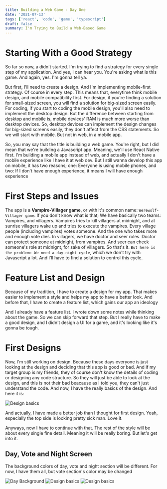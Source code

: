 ```yaml
---
title: Building a Web Game - Day One
date: '2021-07-13'
tags: ['react', 'code', 'game', 'typescript']
draft: false
summary: I'm Trying to Build a Web-Based Game
---
```


# Starting With a Good Strategy

So far so now, a didn't started. I'm trying to find a strategy for every single step of my application. And yes, I can hear you. You're asking what is this game. And again, yes. I'm gonna tell ya.

But first, I'll need to create a design. And I'm implementing mobile-first strategy. Of course in every step. This means that, everytime think mobile design, and mobile compatibility first. For design, if you're finding a solution for small-sized screen, you will find a solution for big-sized screen easily. For coding, if you start to coding the mobile design, you'll also need to implement the desktop design. But the difference between starting from desktop and mobile is, mobile devices' RAM is much more worse than desktop devices. So, desktop devices can implement the design changes for big-sized screens easily, they don't affect from the CSS statements. So we will start with mobile. But not in web, in a mobile app.

So, you may say that the title is building a web game. You're right, but I did mean that we're building a Javascript app. Meaning, we'll use React Native first. I'm building a mobile app instead of web, and actually I don't have a mobile experience like I have it at web dev. But I still wanna develop this app on mobile, it has two reasons; one: Everyone is using mobile phones, and two: If I don't have enough experience, it means I will have enough experience

# First Steps and Issues

The app is a **Vampire-Villager game**, or with it's common name: `Werewolf-Villager game`. If you don't know what is that; We have basically two teams: Vampires, and villagers. Vampires tries to kill villagers at midnight, and at sunrise villagers wake up and tries to execute the vampires. Every village people (including vampires) votes someone. And the one who takes more and enough vote dies. In villagers, we have doctor and seer roles. Doctor can protect someone at midnight, from vampires. And seer can check someone's role at midnignt, for sake of villagers. So that's it. `But here is the problem: We need a day-night cycle`, which we don't try with Javascript a lot. And I'll have to find a solution to control this cycle.

# Feature List and Design

Because of my tradition, I have to create a design for my app. That makes easier to implement a style and helps my app to have a better look. And before that, I have to create a feature list, which gains our app an ideology

And I already have a feature list. I wrote down some notes while thinking about the game. So we can skip forward that step. But I really have to make a good design, and I didn't design a UI for a game, and it's looking like it's gonna be tough.

# First Designs

Now, I'm still working on design. Because these days everyone is just looking at the design and deciding that this app is good or bad. And if my target group is my friends, they of course don't know the details of coding or designing any code structure. So they will just be able to look at the design, and this is not their bad beacause as I told you, they can't just understand the code. And now, I have the really basics of the design. And here it is:

![Design basics](http://localhost:3000/static/images/gameFirstDesign.png)

And actually, I have made a better job than I thought for first design. Yeah, especially the top side is looking pretty sick man. Love it.

Anyways, now I have to continue with that. The rest of the style will be about every single fine detail. Meaning it will be really boring. But let's get into it.

## Day, Vote and Night Screen
The background colors of day, vote and night section will be different. For now, I have them all, but vote section's color may be changed

![Day Background](http://localhost:3000/static/images/gameFirstDesign.png)
![Design basics](http://localhost:3000/static/images/gameFirstDesignVote.png)
![Design basics](http://localhost:3000/static/images/gameFirstDesignNight.png)